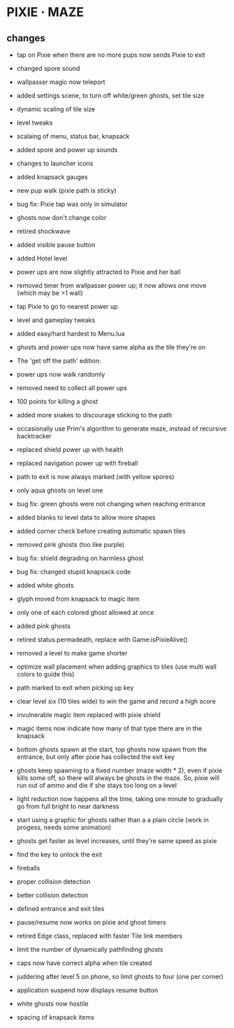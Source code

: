 # PIXIE · MAZE

## changes

- tap on Pixie when there are no more pups now sends Pixie to exit
- changed spore sound

- wallpasser magic now teleport

- added settings scene, to turn off white/green ghosts, set tile size
- dynamic scaling of tile size
- level tweaks
- scalaing of menu, status bar, knapsack

- added spore and power up sounds
- changes to launcher icons
- added knapsack gauges
- new pup walk (pixie path is sticky)

- bug fix: Pixie tap was only in simulator
- ghosts now don't change color
- retired shockwave
- added visible pause button

- added Hotel level
- power ups are now slightly attracted to Pixie and her ball
- removed timer from wallpasser power up; it now allows one move (which may be >1 wall)
- tap Pixie to go to nearest power up
- level and gameplay tweaks

- added easy/hard hardest to Menu.lua

- ghosts and power ups now have same alpha as the tile they're on

- The 'get off the path' edition:
- power ups now walk randomly
- removed need to collect all power ups
- 100 points for killing a ghost
- added more snakes to discourage sticking to the path
- occasionally use Prim's algorithm to generate maze, instead of recursive backtracker

- replaced shield power up with health
- replaced navigation power up with fireball
- path to exit is now always marked (with yellow spores)

- only aqua ghosts on level one
- bug fix: green ghosts were not changing when reaching entrance
- added blanks to level data to allow more shapes
- added corner check before creating automatic spawn tiles

- removed pink ghosts (too like purple)
- bug fix: shield degrading on harmless ghost
- bug fix: changed stupid knapsack code

- added white ghosts
- glyph moved from knapsack to magic item
- only one of each colored ghost allowed at once

- added pink ghosts
- retired status.permadeath, replace with Game:isPixieAlive()
- removed a level to make game shorter
- optimize wall placement when adding graphics to tiles (use multi wall colors to guide this)

- path marked to exit when picking up key

- clear level six (10 tiles wide) to win the game and record a high score
- invulnerable magic item replaced with pixie shield
- magic items now indicate how many of that type there are in the knapsack
- bottom ghosts spawn at the start, top ghosts now spawn from the entrance, but only after pixie has collected the exit key
- ghosts keep spawning to a fixed number (maze width * 2), even if pixie kills some off, so there will always be ghosts in the maze. So, pixie will run out of ammo and die if she stays too long on a level
- light reduction now happens all the time, taking one minute to gradually go from full bright to near darkness
- start using a graphic for ghosts rather than a a plain circle (work in progess, needs some animation)
- ghosts get faster as level increases, until they're same speed as pixie

- find the key to unlock the exit
- fireballs
- proper collision detection

- better collision detection

- defined entrance and exit tiles
- pause/resume now works on pixie and ghost timers
- retired Edge class, replaced with faster Tile link members
- limit the number of dynamically pathfinding ghosts

- caps now have correct alpha when tile created

- juddering after level 5 on phone, so limit ghosts to four (one per corner)

- application suspend now displays resume button
- white ghosts now hostile
- spacing of knapsack items